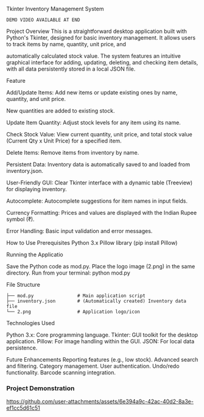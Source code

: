 Tkinter Inventory Management System
```
DEMO VIDEO AVAILABLE AT END 
```

Project Overview
This is a straightforward desktop application built with Python's Tkinter, designed for basic inventory management. It allows users to track items by name, quantity, unit price, and 

automatically calculated stock value. The system features an intuitive graphical interface for adding, updating, deleting, and checking item details, with all data persistently stored in a 
local JSON file.

Feature

Add/Update Items: Add new items or update existing ones by name, quantity, and unit price. 

New quantities are added to existing stock.

Update Item Quantity: Adjust stock levels for any item using its name.

Check Stock Value: View current quantity, unit price, and total stock value (Current Qty x Unit Price) for a specified item.

Delete Items: Remove items from inventory by name.

Persistent Data: Inventory data is automatically saved to and loaded from inventory.json.

User-Friendly GUI: Clear Tkinter interface with a dynamic table (Treeview) for displaying inventory.

Autocomplete: Autocomplete suggestions for item names in input fields.

Currency Formatting: Prices and values are displayed with the Indian Rupee symbol (₹).

Error Handling: Basic input validation and error messages.

How to Use
Prerequisites
Python 3.x
Pillow library (pip install Pillow)

Running the Applicatio

Save the Python code as mod.py.
Place the logo image (2.png) in the same directory.
Run from your terminal:
python mod.py

File Structure

```
├── mod.py                # Main application script
├── inventory.json        # (Automatically created) Inventory data file
└── 2.png                 # Application logo/icon
```

Technologies Used

Python 3.x: Core programming language.
Tkinter: GUI toolkit for the desktop application.
Pillow: For image handling within the GUI.
JSON: For local data persistence.

Future Enhancements
Reporting features (e.g., low stock).
Advanced search and filtering.
Category management.
User authentication.
Undo/redo functionality.
Barcode scanning integration.
### Project Demonstration



https://github.com/user-attachments/assets/6e394a9c-42ac-40d2-8a3e-ef1cc5d61c51


